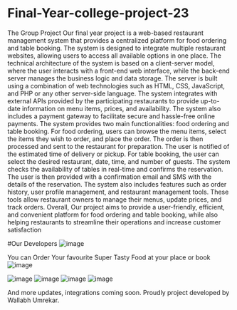 # Final-Year-college-project-23
The Group Project 
Our final year project is a web-based restaurant management system that provides a centralized platform for food ordering and table booking. The system is designed to integrate multiple restaurant websites, allowing users to access all available options in one place.
The technical architecture of the system is based on a client-server model, where the user interacts with a front-end web interface, while the back-end server manages the business logic and data storage. The server is built using a combination of web technologies such as HTML, CSS, JavaScript, and PHP or any other server-side language.
The system integrates with external APIs provided by the participating restaurants to provide up-to-date information on menu items, prices, and availability. The system also includes a payment gateway to facilitate secure and hassle-free online payments.
The system provides two main functionalities: food ordering and table booking. For food ordering, users can browse the menu items, select the items they wish to order, and place the order. The order is then processed and sent to the restaurant for preparation. The user is notified of the estimated time of delivery or pickup.
For table booking, the user can select the desired restaurant, date, time, and number of guests. The system checks the availability of tables in real-time and confirms the reservation. The user is then provided with a confirmation email and SMS with the details of the reservation.
The system also includes features such as order history, user profile management, and restaurant management tools. These tools allow restaurant owners to manage their menus, update prices, and track orders.
Overall, Our project aims to provide a user-friendly, efficient, and convenient platform for food ordering and table booking, while also helping restaurants to streamline their operations and increase customer satisfaction


#Our Developers
![image](https://github.com/wallabhulearning/Final-Year-college-project-23/assets/81809987/c5b319f2-f258-4532-b41f-727c08873629)


You can Order Your favourite Super Tasty Food at your place or book 
![image](https://github.com/wallabhulearning/Final-Year-college-project-23/assets/81809987/a0956d10-db59-40dd-bbcd-f90c96c2d520)

![image](https://github.com/wallabhulearning/Final-Year-college-project-23/assets/81809987/43584a71-fa05-4bed-8f02-5db513a33ad0)
![image](https://github.com/wallabhulearning/Final-Year-college-project-23/assets/81809987/e69f2f14-26d4-4369-bc07-894af88c1f30)
![image](https://github.com/wallabhulearning/Final-Year-college-project-23/assets/81809987/6ffd5804-4d49-44ca-b7fb-f2724bd1b6eb)
![image](https://github.com/wallabhulearning/Final-Year-college-project-23/assets/81809987/feb4792a-01d9-46bb-abb3-fa114cad2c09)

And more updates, integrations coming soon.
Proudly project developed by Wallabh Umrekar. 

